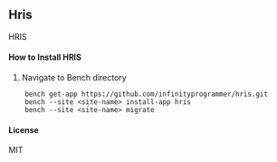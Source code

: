 ## Hris

HRIS

#### How to Install HRIS

1. Navigate to Bench directory

```
    bench get-app https://github.com/infinityprogrammer/hris.git
    bench --site <site-name> install-app hris
    bench --site <site-name> migrate
```

#### License

MIT